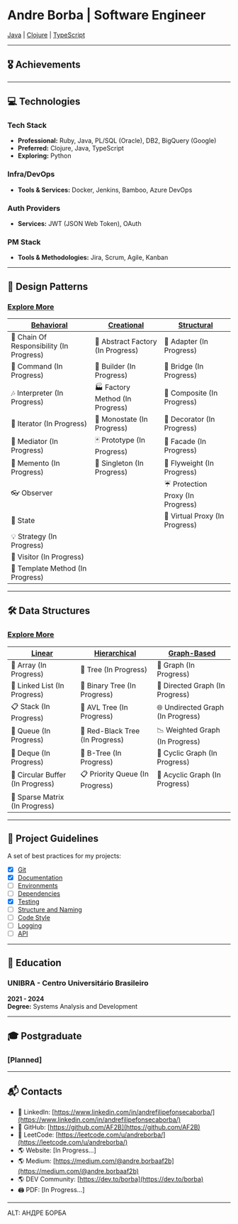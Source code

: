 # Andre Borba | Software Engineer
[Java](https://www.java.com/pt-BR/) | [Clojure](https://clojure.org) | [TypeScript](https://www.typescriptlang.org)

---

## 🎖️ Achievements

<div style="page-break-after: always;"></div>

---

## 💻 Technologies
### Tech Stack
- **Professional:** Ruby, Java, PL/SQL (Oracle), DB2, BigQuery (Google)
- **Preferred:** Clojure, Java, TypeScript
- **Exploring:** Python

### Infra/DevOps
- **Tools & Services:** Docker, Jenkins, Bamboo, Azure DevOps

### Auth Providers
- **Services:** JWT (JSON Web Token), OAuth

### PM Stack
- **Tools & Methodologies:** Jira, Scrum, Agile, Kanban

<div style="page-break-after: always;"></div>

---

## 🧩 Design Patterns
### [Explore More](https://github.com/AF2B/DesignPattern)
| [Behavioral]()                              | [Creational]()                | [Structural]()                |
| ---------------------------------------- | ---------------------------------------- | ---------------------------------------- |
| 🐝 Chain Of Responsibility (In Progress) | 🌰 Abstract Factory (In Progress) | 🔌 Adapter (In Progress) |
| 👫 Command (In Progress)                 | 👷 Builder (In Progress)           | 🌉 Bridge (In Progress)   |
| 🎶 Interpreter (In Progress)             | 🏭 Factory Method (In Progress)    | 🌿 Composite (In Progress) |
| 🍫 Iterator (In Progress)                | 🔂 Monostate (In Progress)         | 🍧 Decorator (In Progress) |
| 💐 Mediator (In Progress)                | 🃏 Prototype (In Progress)         | 🎁 Facade (In Progress)    |
| 💾 Memento (In Progress)                 | 💍 Singleton (In Progress)         | 🍃 Flyweight (In Progress) |
| 👓 Observer                              |                                    | ☔ Protection Proxy (In Progress) |
| 🐉 State                    |                                    | 🍬 Virtual Proxy (In Progress) |
| 💡 Strategy (In Progress)                |                                    |                            |
| 🏃 Visitor (In Progress)                 |                                    |                            |
| 📝 Template Method (In Progress)         |                                    |                            |

---

## 🛠️ Data Structures
### [Explore More](https://github.com/AF2B/DataStructure)
| [Linear]()                              | [Hierarchical](https://github.com/AF2B/DataStructure/tree/main/Hierarchical) | [Graph-Based]()                  |
| ---------------------------------------- | ---------------------------------------------------------------------------- | --------------------------------- |
| 📄 Array (In Progress)                  | 🌲 Tree (In Progress)                                                        | 🔗 Graph (In Progress)           |
| 📑 Linked List (In Progress)            | 🌳 Binary Tree (In Progress)                                                  | 🔀 Directed Graph (In Progress)  |
| 📋 Stack (In Progress)                  | 🌲 AVL Tree (In Progress)                                                      | 🌐 Undirected Graph (In Progress)|
| 📜 Queue (In Progress)                  | 🌴 Red-Black Tree (In Progress)                                                | 📉 Weighted Graph (In Progress)  |
| 📄 Deque (In Progress)                  | 🌿 B-Tree (In Progress)                                                        | 🔄 Cyclic Graph (In Progress)    |
| 📑 Circular Buffer (In Progress)        | 📋 Priority Queue (In Progress)                                                 | 🚦 Acyclic Graph (In Progress)   |
| 📜 Sparse Matrix (In Progress)          |                                                                              |                                   |

---

## 📑 Project Guidelines
A set of best practices for my projects:
- [X] [Git](https://medium.com/@andre.borbaaf2b/melhores-práticas-para-usar-git-no-desenvolvimento-de-software-70f752fc7f5f)
- [X] [Documentation](https://medium.com/@andre.borbaaf2b/documentação-de-software-539f79292abe)
- [ ] [Environments](#)
- [ ] [Dependencies](#)
- [X] [Testing](https://medium.com/@andre.borbaaf2b/why-you-should-give-more-value-to-unit-tests-and-best-practices-to-improve-your-software-quality-0d476ae1cb35)
- [ ] [Structure and Naming](#)
- [ ] [Code Style](#)
- [ ] [Logging](#)
- [ ] [API](#)

---

## 🏫 Education
### UNIBRA - Centro Universitário Brasileiro
**2021 - 2024**  
**Degree:** Systems Analysis and Development

---

## 🎓 Postgraduate
### [Planned]

---

## 📬 Contacts
- 👋 LinkedIn: [https://www.linkedin.com/in/andrefilipefonsecaborba/](https://www.linkedin.com/in/andrefilipefonsecaborba/)
- 👋 GitHub: [https://github.com/AF2B](https://github.com/AF2B)
- 👋 LeetCode: [https://leetcode.com/u/andreborba/](https://leetcode.com/u/andreborba/)
- 🌎 Website: [In Progress...]
- 🌎 Medium: [https://medium.com/@andre.borbaaf2b](https://medium.com/@andre.borbaaf2b)
- 🌎 DEV Community: [https://dev.to/borba](https://dev.to/borba)
- 🖨️ PDF: [In Progress...]

---

ALT: АНДРЕ БОРБА
